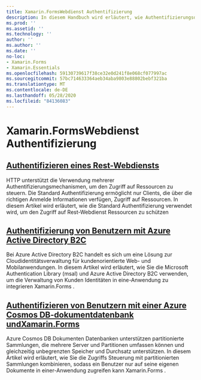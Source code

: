 ```yaml
---
title: Xamarin.FormsWebdienst Authentifizierung
description: In diesem Handbuch wird erläutert, wie Authentifizierungsdienste in eine-Anwendung integriert werden, Xamarin.Forms um Benutzern die Freigabe eines Back-Ends zu ermöglichen und nur auf seine eigenen Daten zuzugreifen.
ms.prod: ''
ms.assetid: ''
ms.technology: ''
author: ''
ms.author: ''
ms.date: ''
no-loc:
- Xamarin.Forms
- Xamarin.Essentials
ms.openlocfilehash: 59130739617f38ce32e0d241f8e068cf077997ac
ms.sourcegitcommit: 57bc714633364aeb34aba9803e88802bebf321ba
ms.translationtype: MT
ms.contentlocale: de-DE
ms.lasthandoff: 05/28/2020
ms.locfileid: "84136083"
---
```

# <a name="xamarinforms-web-service-authentication"></a>Xamarin.FormsWebdienst Authentifizierung

## <a name="authenticate-a-restful-web-service"></a>[Authentifizieren eines Rest-Webdiensts](rest.md)

HTTP unterstützt die Verwendung mehrerer Authentifizierungsmechanismen, um den Zugriff auf Ressourcen zu steuern. Die Standard Authentifizierung ermöglicht nur Clients, die über die richtigen Anmelde Informationen verfügen, Zugriff auf Ressourcen. In diesem Artikel wird erläutert, wie die Standard Authentifizierung verwendet wird, um den Zugriff auf Rest-Webdienst Ressourcen zu schützen

## <a name="authenticate-users-with-azure-active-directory-b2c"></a>[Authentifizierung von Benutzern mit Azure Active Directory B2C](azure-ad-b2c.md)

Bei Azure Active Directory B2C handelt es sich um eine Lösung zur Cloudidentitätsverwaltung für kundenorientierte Web- und Mobilanwendungen. In diesem Artikel wird erläutert, wie Sie die Microsoft Authentication Library (msal) und Azure Active Directory B2C verwenden, um die Verwaltung von Kunden Identitäten in eine-Anwendung zu integrieren Xamarin.Forms .

## <a name="authenticate-users-with-an-azure-cosmos-db-document-database-and-xamarinformsazure-cosmosdb-authmd"></a>[Authentifizieren von Benutzern mit einer Azure Cosmos DB-dokumentdatenbank undXamarin.Forms](azure-cosmosdb-auth.md)

Azure Cosmos DB Dokumenten Datenbanken unterstützen partitionierte Sammlungen, die mehrere Server und Partitionen umfassen können und gleichzeitig unbegrenzten Speicher und Durchsatz unterstützen. In diesem Artikel wird erläutert, wie Sie die Zugriffs Steuerung mit partitionierten Sammlungen kombinieren, sodass ein Benutzer nur auf seine eigenen Dokumente in einer-Anwendung zugreifen kann Xamarin.Forms .
